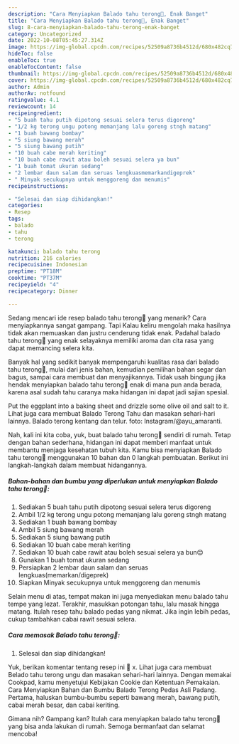 ```yaml
---
description: "Cara Menyiapkan Balado tahu terong🥰, Enak Banget"
title: "Cara Menyiapkan Balado tahu terong🥰, Enak Banget"
slug: 8-cara-menyiapkan-balado-tahu-terong-enak-banget
category: Uncategorized
date: 2022-10-08T05:45:27.314Z
image: https://img-global.cpcdn.com/recipes/52509a8736b4512d/680x482cq70/balado-tahu-terong-foto-resep-utama.jpg
hideToc: false
enableToc: true
enableTocContent: false
thumbnail: https://img-global.cpcdn.com/recipes/52509a8736b4512d/680x482cq70/balado-tahu-terong-foto-resep-utama.jpg
cover: https://img-global.cpcdn.com/recipes/52509a8736b4512d/680x482cq70/balado-tahu-terong-foto-resep-utama.jpg
author: Admin
authorAv: notfound
ratingvalue: 4.1
reviewcount: 14
recipeingredient:
- "5 buah tahu putih dipotong sesuai selera terus digoreng"
- "1/2 kg terong ungu potong memanjang lalu goreng stngh matang"
- "1 buah bawang bombay"
- "5 siung bawang merah"
- "5 siung bawang putih"
- "10 buah cabe merah keriting"
- "10 buah cabe rawit atau boleh sesuai selera ya bun"
- "1 buah tomat ukuran sedang"
- "2 lembar daun salam dan seruas lengkuasmemarkandigeprek"
- " Minyak secukupnya untuk menggoreng dan menumis"
recipeinstructions:

- "Selesai dan siap dihidangkan!"
categories:
- Resep
tags:
- balado
- tahu
- terong

katakunci: balado tahu terong 
nutrition: 216 calories
recipecuisine: Indonesian
preptime: "PT18M"
cooktime: "PT37M"
recipeyield: "4"
recipecategory: Dinner

---
```



Sedang mencari ide resep balado tahu terong🥰 yang menarik? Cara menyiapkannya sangat gampang. Tapi Kalau keliru mengolah maka hasilnya tidak akan memuaskan dan justru cenderung tidak enak. Padahal balado tahu terong🥰 yang enak selayaknya memiliki aroma dan cita rasa yang dapat memancing selera kita.


Banyak hal yang sedikit banyak mempengaruhi kualitas rasa dari balado tahu terong🥰, mulai dari jenis bahan, kemudian pemilihan bahan segar dan bagus, sampai cara membuat dan menyajikannya. Tidak usah bingung jika hendak menyiapkan balado tahu terong🥰 enak di mana pun anda berada, karena asal sudah tahu caranya maka hidangan ini dapat jadi sajian spesial.

Put the eggplant into a baking sheet and drizzle some olive oil and salt to it. Lihat juga cara membuat Balado Terong Tahu dan masakan sehari-hari lainnya. Balado terong kentang dan telur. foto: Instagram/@ayu_amaranti.


Nah, kali ini kita coba, yuk, buat balado tahu terong🥰 sendiri di rumah. Tetap dengan bahan sederhana, hidangan ini dapat memberi manfaat untuk membantu menjaga kesehatan tubuh kita. Kamu bisa menyiapkan Balado tahu terong🥰 menggunakan 10 bahan dan 0 langkah pembuatan. Berikut ini langkah-langkah dalam membuat hidangannya.

<!--inarticleads1-->

##### Bahan-bahan dan bumbu yang diperlukan untuk menyiapkan Balado tahu terong🥰:

1. Sediakan 5 buah tahu putih dipotong sesuai selera terus digoreng
1. Ambil 1/2 kg terong ungu potong memanjang lalu goreng stngh matang
1. Sediakan 1 buah bawang bombay
1. Ambil 5 siung bawang merah
1. Sediakan 5 siung bawang putih
1. Sediakan 10 buah cabe merah keriting
1. Sediakan 10 buah cabe rawit atau boleh sesuai selera ya bun😊
1. Gunakan 1 buah tomat ukuran sedang
1. Persiapkan 2 lembar daun salam dan seruas lengkuas(memarkan/digeprek)
1. Siapkan  Minyak secukupnya untuk menggoreng dan menumis


Selain menu di atas, tempat makan ini juga menyediakan menu balado tahu tempe yang lezat. Terakhir, masukkan potongan tahu, lalu masak hingga matang. Itulah resep tahu balado pedas yang nikmat. Jika ingin lebih pedas, cukup tambahkan cabai rawit sesuai selera. 

<!--inarticleads2-->

##### Cara memasak Balado tahu terong🥰:


1. Selesai dan siap dihidangkan!

Yuk, berikan komentar tentang resep ini 🥰 x. Lihat juga cara membuat Belado tahu terong ungu dan masakan sehari-hari lainnya. Dengan memakai Cookpad, kamu menyetujui Kebijakan Cookie dan Ketentuan Pemakaian. Cara Menyiapkan Bahan dan Bumbu Balado Terong Pedas Asli Padang. Pertama, haluskan bumbu-bumbu seperti bawang merah, bawang putih, cabai merah besar, dan cabai keriting. 

Gimana nih? Gampang kan? Itulah cara menyiapkan balado tahu terong🥰 yang bisa anda lakukan di rumah. Semoga bermanfaat dan selamat mencoba!
